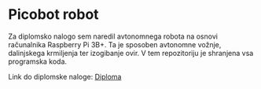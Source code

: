 # Picobot robot

Za diplomsko nalogo sem naredil avtonomnega robota na osnovi računalnika Raspberry Pi 3B+. Ta je sposoben avtonomne vožnje, dalinjskega krmiljenja ter izogibanje ovir.
V tem repozitoriju je shranjena vsa programska koda.

Link do diplomske naloge: <a href="https://dk.um.si/IzpisGradiva.php?id=73173&lang=slv">Diploma</a>
